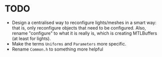 # TODO

- Design a centralised way to reconfigure lights/meshes in a smart way: that is, only reconfigure objects that need to be configured. Also, rename "configure" to what it is really is, which is creating MTLBuffers (at least for lights).
- Make the terms `Uniforms` and `Parameters` more specific.
- Rename `Common.h` to something more helpful 
